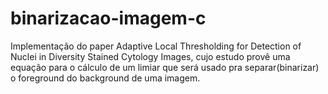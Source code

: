 # binarizacao-imagem-c

Implementação do paper Adaptive Local Thresholding for Detection of Nuclei in Diversity Stained Cytology Images, cujo estudo provê uma equação para o cálculo de um limiar que será usado pra separar(binarizar) o foreground do background de uma imagem.
